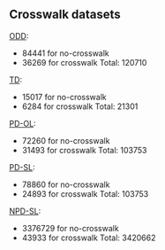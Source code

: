 ## Crosswalk datasets

[ODD](ODD.tar.bz2):
- 84441 for no-crosswalk
- 36269 for crosswalk
Total: 120710

[TD](TD.tar.bz2):
- 15017 for no-crosswalk
- 6284 for crosswalk
Total: 21301

[PD-OL](PD-OL.tar.bz2):
- 72260 for no-crosswalk
- 31493 for crosswalk
Total: 103753

[PD-SL](PD-SL.tar.bz2):
- 78860 for no-crosswalk
- 24893 for crosswalk
Total: 103753

[NPD-SL](NPD-SL.tar.bz2):
- 3376729 for no-crosswalk
- 43933 for crosswalk
Total: 3420662

